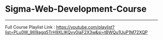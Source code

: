 # Sigma-Web-Development-Course
---
Full Course Playlist Link : https://youtube.com/playlist?list=PLu0W_9lII9agq5TrH9XLIKQvv0iaF2X3w&si=tBWQu1UuP1M72XQP
